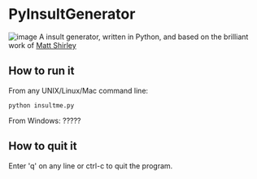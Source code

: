 # PyInsultGenerator
![image](https://scontent-ort2-1.cdninstagram.com/t51.2885-15/e35/21980702_1965674033645530_989184298877714432_n.jpg)
A insult generator, written in Python, and based on the brilliant work of [Matt Shirley](https://www.instagram.com/mattsurelee/?hl=en_)

## How to run it
From any UNIX/Linux/Mac command line:

`python insultme.py`

From Windows:
?????

## How to quit it
Enter 'q' on any line or ctrl-c to quit the program.
